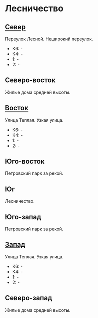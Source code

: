 # Лесничество

## [Север](./10395065.md)

Переулок Лесной.
Неширокий переулок.

* K6:   -
* K4:   -
* 1:    -
* 2:    -

## Северо-восток

Жилые дома средней высоты.

## [Восток](./10397070.md)

Улица Теплая.
Узкая улица.

* K6:   -
* K4:   -
* 1:    -
* 2:    -

## Юго-восток

Петровский парк за рекой.

## Юг

Лесничество.

## Юго-запад

Петровский парк за рекой.

## [Запад](./10392070.md)

Улица Теплая.
Узкая улица.

* K6:   -
* K4:   -
* 1:    -
* 2:    -

## Северо-запад

Жилые дома средней высоты.
